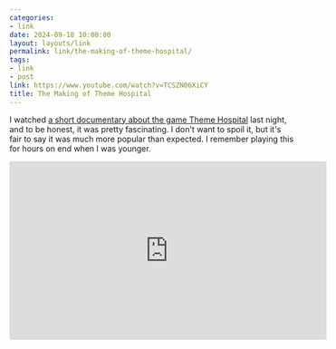 ```yaml
---
categories:
- link
date: 2024-09-18 10:00:00
layout: layouts/link
permalink: link/the-making-of-theme-hospital/
tags:
- link
- post 
link: https://www.youtube.com/watch?v=TCSZN06XiCY
title: The Making of Theme Hospital
---
```


I watched [a short documentary about the game Theme Hospital](https://www.youtube.com/watch?v=TCSZN06XiCY) last night, and to be honest, it was pretty fascinating. I don't want to spoil it, but it's fair to say it was much more popular than expected. I remember playing this for hours on end when I was younger.

<iframe width="560" height="315" src="https://www.youtube-nocookie.com/embed/TCSZN06XiCY?si=8mPtGrrYbA5qMPpe" title="YouTube video player" frameborder="0" allow="accelerometer; autoplay; clipboard-write; encrypted-media; gyroscope; picture-in-picture; web-share" referrerpolicy="strict-origin-when-cross-origin" allowfullscreen></iframe>